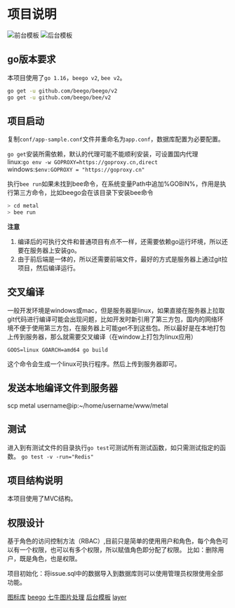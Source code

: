 # 项目说明
![前台模板](https://hopefully-img.yuedun.wang/c1ba1907e36a3440dad489c99ca53f11?imageslim "前台模板")
![后台模板](https://hopefully-img.yuedun.wang/adminlte.png?imageslim "后台模板")

## go版本要求
本项目使用了`go 1.16`，`beego v2`, `bee v2`。
```sh
go get -u github.com/beego/beego/v2
go get -u github.com/beego/bee/v2
```
## 项目启动
复制`conf/app-sample.conf`文件并重命名为`app.conf`，数据库配置为必要配置。

`go get`安装所需依赖，默认的代理可能不能顺利安装，可设置国内代理  
linux:`go env -w GOPROXY=https://goproxy.cn,direct`  
windows:`$env:GOPROXY = "https://goproxy.cn"`

执行`bee run`如果未找到bee命令，在系统变量Path中追加%GOBIN%，作用是执行第三方命令，比如beego会在该目录下安装bee命令

```bash
> cd metal
> bee run
```

**注意**
1. 编译后的可执行文件和普通项目有点不一样，还需要依赖go运行坏境，所以还要在服务器上安装go。
2. 由于前后端是一体的，所以还需要前端文件，最好的方式是服务器上通过git拉项目，然后编译运行。

## 交叉编译
一般开发环境是windows或mac，但是服务器是linux，如果直接在服务器上拉取git代码进行编译可能会出现问题，比如开发时新引用了第三方包，国内的网络环境不便于使用第三方包，在服务器上可能get不到这些包。所以最好是在本地打包上传到服务器，那么就需要交叉编译（在window上打包为linux应用）
```shell
GOOS=linux GOARCH=amd64 go build
```
这个命令会生成一个linux可执行程序。然后上传到服务器即可。
## 发送本地编译文件到服务器
scp metal username@ip:~/home/username/www/metal

## 测试
进入到有测试文件的目录执行`go test`可测试所有测试函数，如只需测试指定的函数。
`go test -v -run="Redis"`

## 项目结构说明
本项目使用了MVC结构。

## 权限设计
基于角色的访问控制方法（RBAC）,目前只是简单的使用用户和角色，每个角色可以有一个权限，也可以有多个权限，所以赋值角色即分配了权限。
比如：删除用户，既是角色，也是权限。

项目初始化：将issue.sql中的数据导入到数据库则可以使用管理员权限使用全部功能。

[图标库](https://iconpark.oceanengine.com/official)
[beego](https://beego.gocn.vip/beego/zh/developing/)
[七牛图片处理](https://developer.qiniu.com/dora/1279/basic-processing-images-imageview2)
[后台模板](https://adminlte.io/themes/AdminLTE/index2.html#)
[layer](https://layui.gitee.io/v2/demo/layer.html)